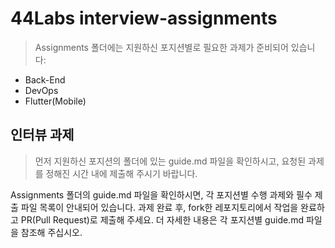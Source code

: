 # 44Labs interview-assignments

> Assignments 폴더에는 지원하신 포지션별로 필요한 과제가 준비되어 있습니다:
- Back-End
- DevOps
- Flutter(Mobile)

## 인터뷰 과제
> 먼저 지원하신 포지션의 폴더에 있는 guide.md 파일을 확인하시고, 요청된 과제를 정해진 시간 내에 제출해 주시기 바랍니다.

Assignments 폴더의 guide.md 파일을 확인하시면, 각 포지션별 수행 과제와 필수 제출 파일 목록이 안내되어 있습니다.
과제 완료 후, fork한 레포지토리에서 작업을 완료하고 PR(Pull Request)로 제출해 주세요.
더 자세한 내용은 각 포지션별 guide.md 파일을 참조해 주십시오.